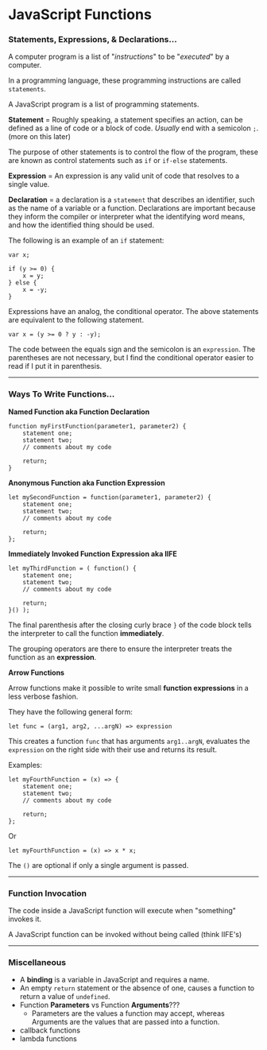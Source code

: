 # JavaScript Functions

### Statements, Expressions, & Declarations...

A computer program is a list of "_instructions_" to be "_executed_" by a computer.

In a programming language, these programming instructions are called `statements`.

A JavaScript program is a list of programming statements.


**Statement** = Roughly speaking, a statement specifies an action, can be defined as a line of code or a block of code. _Usually_ end with a semicolon `;`. (more on this later)

The purpose of other statements is to control the flow of the program, these are known as control statements such as `if` or `if-else` statements.

**Expression** = An expression is any valid unit of code that resolves to a single value.

**Declaration** = a declaration is a `statement` that describes an identifier, such as the name of a variable or a function. Declarations are important because they inform the compiler or interpreter what the identifying word means, and how the identified thing should be used.


The following is an example of an `if` statement:
```
var x;

if (y >= 0) {
    x = y;
} else {
    x = -y;
}
```
Expressions have an analog, the conditional operator. The above statements are equivalent to the following statement.
```
var x = (y >= 0 ? y : -y);
```
The code between the equals sign and the semicolon is an `expression`. The parentheses are not necessary, but I find the conditional operator easier to read if I put it in parenthesis.


---


### Ways To Write Functions...

**Named Function aka Function Declaration**
```
function myFirstFunction(parameter1, parameter2) {
    statement one;
    statement two;
    // comments about my code
    
    return;
}
```

**Anonymous Function aka Function Expression**
```
let mySecondFunction = function(parameter1, parameter2) {
    statement one;
    statement two;
    // comments about my code
    
    return;
};
```

**Immediately Invoked Function Expression aka IIFE**
```
let myThirdFunction = ( function() {
    statement one;
    statement two;
    // comments about my code
    
    return;
}() );
```
The final parenthesis after the closing curly brace `}` of the code block tells the interpreter to call the function **immediately**.

The grouping operators are there to ensure the interpreter treats the function as an **expression**.

**Arrow Functions**

Arrow functions make it possible to write small **function expressions** in a less verbose fashion.

They have the following general form:

`let func = (arg1, arg2, ...argN) => expression`

This creates a function `func` that has arguments `arg1..argN`, evaluates the `expression` on the right side with their use and returns its result.

Examples:
```
let myFourthFunction = (x) => { 
    statement one;
    statement two;
    // comments about my code
    
    return;
};
```
Or
```
let myFourthFunction = (x) => x * x;
```

The `()` are optional if only a single argument is passed.



---


### Function Invocation

The code inside a JavaScript function will execute when "something" invokes it.

A JavaScript function can be invoked without being called (think IIFE's) 


---

### Miscellaneous 

* A **binding** is a variable in JavaScript and requires a name.
* An empty `return` statement or the absence of one, causes a function to return a value of `undefined`.
* Function **Parameters** vs Function **Arguments**???
  * Parameters are the values a function may accept, whereas Arguments are the values that are passed into a function. 
* callback functions
* lambda functions



